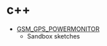 # c++
- [GSM_GPS_POWERMONITOR](https://github.com/riotnetwork/GSM_GPS_POWERMONITOR)
  - Sandbox sketches
